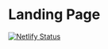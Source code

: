 # Landing Page

[![Netlify Status](https://api.netlify.com/api/v1/badges/14c46a69-9499-4eda-a37a-7c27580f6d84/deploy-status)](https://app.netlify.com/sites/zingy-bubblegum-871715/deploys)